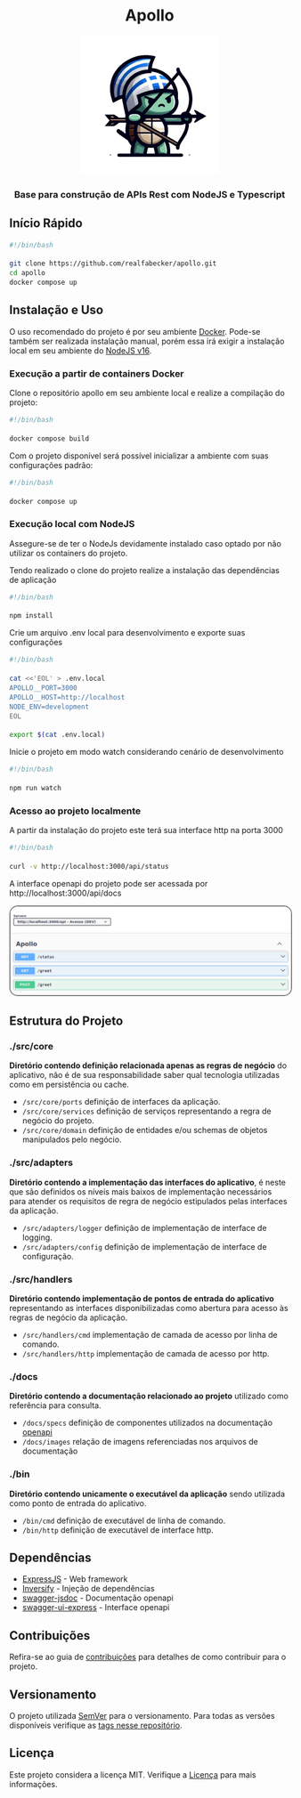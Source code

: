 <h1 align="center">
    Apollo
</h1>
<p align="center">
    <img src="./docs/images/apollo-2.png" alt="apollo" width="250" height="250">
</p> 
<h3 align="center">
    Base para construção de APIs Rest com NodeJS e Typescript
</h3>

## Início Rápido

```bash
#!/bin/bash

git clone https://github.com/realfabecker/apollo.git
cd apollo
docker compose up
```

## Instalação e Uso

O uso recomendado do projeto é por seu ambiente [Docker](https://docs.docker.com/engine/install/). Pode-se também ser realizada instalação manual, porém essa 
irá exigir a instalação local em seu ambiente do [NodeJS v16](https://nodejs.org/en).

### Execução a partir de containers Docker

Clone o repositório apollo em seu ambiente local e realize a compilação do projeto:

```bash
#!/bin/bash

docker compose build
```

Com o projeto disponível será possível inicializar a ambiente com suas configurações padrão:

```bash
#!/bin/bash

docker compose up
```

### Execução local com NodeJS

Assegure-se de ter o NodeJs devidamente instalado caso optado por não utilizar os containers do projeto.

Tendo realizado o clone do projeto realize a instalação das dependências de aplicação

```bash
#!/bin/bash

npm install
```

Crie um arquivo .env local para desenvolvimento e exporte suas configurações

```bash
#!/bin/bash

cat <<'EOL' > .env.local
APOLLO__PORT=3000
APOLLO__HOST=http://localhost
NODE_ENV=development
EOL

export $(cat .env.local)
```

Inicie o projeto em modo watch considerando cenário de desenvolvimento

```bash
#!/bin/bash

npm run watch
```

### Acesso ao projeto localmente

A partir da instalação do projeto este terá sua interface http na porta 3000

```bash
#!/bin/bash

curl -v http://localhost:3000/api/status
```

A interface openapi do projeto pode ser acessada por http://localhost:3000/api/docs


<img src="./docs/images/openapi.png" alt="open api documentation" style="border: 2px solid  gray; border-radius:15px">

## Estrutura do Projeto

### ./src/core

**Diretório contendo definição relacionada apenas as regras de negócio** do aplicativo, não é de sua responsabilidade
saber qual tecnologia utilizadas como em persistência ou cache.

* `/src/core/ports` definição de interfaces da aplicação.
* `/src/core/services` definição de serviços representando a regra de negócio do projeto.
* `/src/core/domain` definição de entidades e/ou schemas de objetos manipulados pelo negócio.

### ./src/adapters

**Diretório contendo a implementação das interfaces do aplicativo**, é neste que são definidos os níveis mais baixos de
implementação necessários para atender os requisitos de regra de negócio estipulados pelas interfaces da aplicação.

* `/src/adapters/logger` definição de implementação de interface de logging.
* `/src/adapters/config` definição de implementação de interface de configuração.

### ./src/handlers

**Diretório contendo implementação de pontos de entrada do aplicativo** representando as interfaces disponibilizadas
como abertura para acesso às regras de negócio da aplicação.

* `/src/handlers/cmd` implementação de camada de acesso por linha de comando.
* `/src/handlers/http` implementação de camada de acesso por http.

### ./docs

**Diretório contendo a documentação relacionado ao projeto** utilizado como referência para consulta.

* `/docs/specs` definição de componentes utilizados na documentação [openapi](https://swagger.io/specification/)
* `/docs/images` relação de imagens referenciadas nos arquivos de documentação

### ./bin

**Diretório contendo unicamente o executável da aplicação** sendo utilizada como ponto de entrada do aplicativo.

* `/bin/cmd` definição de executável de linha de comando.
* `/bin/http` definição de executável de interface http.

## Dependências

* [ExpressJS](https://expressjs.com/pt-br/) - Web framework
* [Inversify](https://inversify.io/) - Injeção de dependências
* [swagger-jsdoc](https://www.npmjs.com/package/swagger-jsdoc) - Documentação openapi
* [swagger-ui-express](https://www.npmjs.com/package/swagger-ui-express) - Interface openapi

## Contribuições

Refira-se ao guia de [contribuições](./docs/CONTRIBUTING.md) para detalhes de como contribuir para o projeto.

## Versionamento

O projeto utilizada [SemVer](https://semver.org/) para o versionamento. Para todas as versões disponíveis verifique as
[tags nesse repositório](https://github.com/realfabecker/apollo/tags).

## Licença

Este projeto considera a licença MIT. Verifique a [Licença](LICENSE.md) para mais informações.